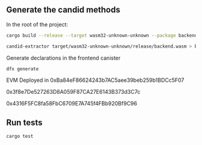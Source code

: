 ## Generate the candid methods

In the root of the project:

```sh
cargo build --release --target wasm32-unknown-unknown --package backend
```

```sh
candid-extractor target/wasm32-unknown-unknown/release/backend.wasm > backend/backend.did
```

Generate declarations in the frontend canister

```sh
dfx generate
```

EVM Deployed in 0xBa84eF86624243b7AC5aee39beb259b1BDCc5F07

0x3f8e7De527263D8A059F87CA27E6143B373d3C7c

0x4316F5FC8fa58FbC6709E7A745f4FBb920Bf9C96

## Run tests

```sh
cargo test
```
